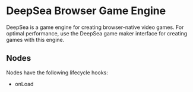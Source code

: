# DeepSea Browser Game Engine

DeepSea is a game engine for creating browser-native video games. For optimal performance, use the DeepSea game maker interface for creating games with this engine. 

## Nodes

Nodes have the following lifecycle hooks:
- onLoad